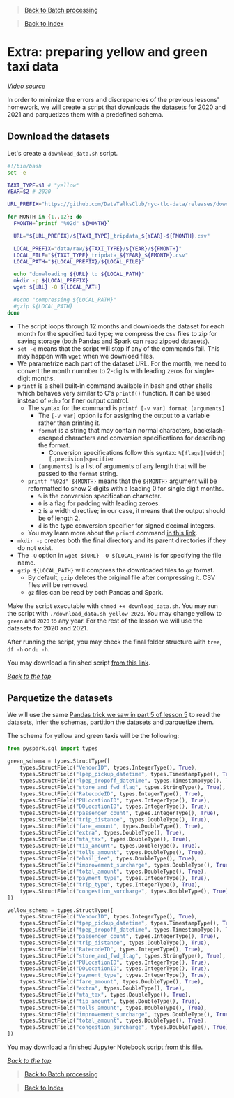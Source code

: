  >[Back to Batch processing](05_batch_processing.md)

 >[Back to Index](README.md)

 # Extra: preparing yellow and green taxi data

 _[Video source](https://youtu.be/CI3P4tAtru4&list=PL3MmuxUbc_hJed7dXYoJw8DoCuVHhGEQb&index=56)_

In order to minimize the errors and discrepancies of the previous lessons' homework, we will create a script that downloads the [datasets](https://www1.nyc.gov/site/tlc/about/tlc-trip-record-data.page) for 2020 and 2021 and parquetizes them with a predefined schema.

## Download the datasets

Let's create a `download_data.sh` script.

```bash
#!/bin/bash
set -e

TAXI_TYPE=$1 # "yellow"
YEAR=$2 # 2020

URL_PREFIX="https://github.com/DataTalksClub/nyc-tlc-data/releases/download"

for MONTH in {1..12}; do
  FMONTH=`printf "%02d" ${MONTH}`

  URL="${URL_PREFIX}/${TAXI_TYPE}_tripdata_${YEAR}-${FMONTH}.csv"

  LOCAL_PREFIX="data/raw/${TAXI_TYPE}/${YEAR}/${FMONTH}"
  LOCAL_FILE="${TAXI_TYPE}_tripdata_${YEAR}_${FMONTH}.csv"
  LOCAL_PATH="${LOCAL_PREFIX}/${LOCAL_FILE}"

  echo "donwloading ${URL} to ${LOCAL_PATH}"
  mkdir -p ${LOCAL_PREFIX}
  wget ${URL} -O ${LOCAL_PATH}

  #echo "compressing ${LOCAL_PATH}"
  #gzip ${LOCAL_PATH}
done
```
* The script loops through 12 months and downloads the dataset for each month for the specified taxi type; we compress the csv files to zip for saving storage (both Pandas and Spark can read zipped datasets).
* `set -e` means that the script will stop if any of the commands fail. This may happen with `wget` when we download files.
* We parametrize each part of the dataset URL. For the month, we need to convert the month numnber to 2-digits with leading zeros for single-digit months.
* `printf` is a shell built-in command available in bash and other shells which behaves very similar to C's `printf()` function. It can be used instead of `echo` for finer output control.
    * The syntax for the command is `printf [-v var] format [arguments]`
        * The `[-v var]` option is for assigning the output to a variable rather than printing it.
        * `format` is a string that may contain normal characters, backslash-escaped characters and conversion specifications for describing the format.
            * Conversion specifications follow this syntax: `%[flags][width][.precision]specifier`
        * `[arguments]` is a list of arguments of any length that will be passed to the `format` string.
    * `printf "%02d" ${MONTH}` means that the `${MONTH}` argument will be reformatted to show 2 digits with a leading 0 for single digit months.
        * `%` is the conversion specification character.
        * `0` is a flag for padding with leading zeroes.
        * `2` is a width directive; in our case, it means that the output should be of length 2.
        * `d` is the type conversion specifier for signed decimal integers.
    * You may learn more about the `printf` command [in this link](https://linuxize.com/post/bash-printf-command/).
* `mkdir -p` creates both the final directory and its parent directories if they do not exist.
* The `-O` option in `wget ${URL} -O ${LOCAL_PATH}` is for specifying the file name.
* `gzip ${LOCAL_PATH}` will compress the downloaded files to `gz` format.
    * By default, `gzip` deletes the original file after compressing it. CSV files will be removed.
    * `gz` files can be read by both Pandas and Spark.

Make the script executable with `chmod +x download_data.sh`. You may run the script with `./download_data.sh yellow 2020`. You may change yellow to `green` and `2020` to any year. For the rest of the lesson we will use the datasets for 2020 and 2021.

After running the script, you may check the final folder structure with `tree`, `df -h` or `du -h`.

You may download a finished script [from this link](../5_batch_processing/download_data.sh).

_[Back to the top](#)_

## Parquetize the datasets

We will use the same [Pandas trick we saw in part 5 of lesson 5](05_batch_processing.md#reading-csv-files) to read the datasets, infer the schemas, partition the datasets and parquetize them.

The schema for yellow and green taxis will be the following:

```python
from pyspark.sql import types

green_schema = types.StructType([
    types.StructField("VendorID", types.IntegerType(), True),
    types.StructField("lpep_pickup_datetime", types.TimestampType(), True),
    types.StructField("lpep_dropoff_datetime", types.TimestampType(), True),
    types.StructField("store_and_fwd_flag", types.StringType(), True),
    types.StructField("RatecodeID", types.IntegerType(), True),
    types.StructField("PULocationID", types.IntegerType(), True),
    types.StructField("DOLocationID", types.IntegerType(), True),
    types.StructField("passenger_count", types.IntegerType(), True),
    types.StructField("trip_distance", types.DoubleType(), True),
    types.StructField("fare_amount", types.DoubleType(), True),
    types.StructField("extra", types.DoubleType(), True),
    types.StructField("mta_tax", types.DoubleType(), True),
    types.StructField("tip_amount", types.DoubleType(), True),
    types.StructField("tolls_amount", types.DoubleType(), True),
    types.StructField("ehail_fee", types.DoubleType(), True),
    types.StructField("improvement_surcharge", types.DoubleType(), True),
    types.StructField("total_amount", types.DoubleType(), True),
    types.StructField("payment_type", types.IntegerType(), True),
    types.StructField("trip_type", types.IntegerType(), True),
    types.StructField("congestion_surcharge", types.DoubleType(), True)
])

yellow_schema = types.StructType([
    types.StructField("VendorID", types.IntegerType(), True),
    types.StructField("tpep_pickup_datetime", types.TimestampType(), True),
    types.StructField("tpep_dropoff_datetime", types.TimestampType(), True),
    types.StructField("passenger_count", types.IntegerType(), True),
    types.StructField("trip_distance", types.DoubleType(), True),
    types.StructField("RatecodeID", types.IntegerType(), True),
    types.StructField("store_and_fwd_flag", types.StringType(), True),
    types.StructField("PULocationID", types.IntegerType(), True),
    types.StructField("DOLocationID", types.IntegerType(), True),
    types.StructField("payment_type", types.IntegerType(), True),
    types.StructField("fare_amount", types.DoubleType(), True),
    types.StructField("extra", types.DoubleType(), True),
    types.StructField("mta_tax", types.DoubleType(), True),
    types.StructField("tip_amount", types.DoubleType(), True),
    types.StructField("tolls_amount", types.DoubleType(), True),
    types.StructField("improvement_surcharge", types.DoubleType(), True),
    types.StructField("total_amount", types.DoubleType(), True),
    types.StructField("congestion_surcharge", types.DoubleType(), True)
])
```

You may download a finished Jupyter Notebook script [from this file](../5_batch_processing/05_taxi_schema.ipynb).

_[Back to the top](#)_

 >[Back to Batch processing](05_batch_processing.md)

 >[Back to Index](README.md)